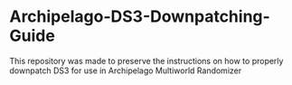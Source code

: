 # Archipelago-DS3-Downpatching-Guide
This repository was made to preserve the instructions on how to properly downpatch DS3 for use in Archipelago Multiworld Randomizer
